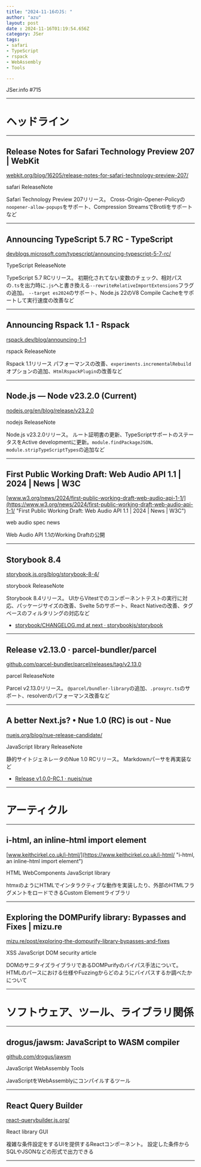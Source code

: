```yaml
---
title: "2024-11-16のJS: "
author: "azu"
layout: post
date : 2024-11-16T01:19:54.656Z
category: JSer
tags:
- safari
- TypeScript
- rspack
- WebAssembly
- Tools

---
```


JSer.info #715

----

<h1 class="site-genre">ヘッドライン</h1>

----

## Release Notes for Safari Technology Preview 207 | WebKit
[webkit.org/blog/16205/release-notes-for-safari-technology-preview-207/](https://webkit.org/blog/16205/release-notes-for-safari-technology-preview-207/ "Release Notes for Safari Technology Preview 207 | WebKit")
<p class="jser-tags jser-tag-icon"><span class="jser-tag">safari</span> <span class="jser-tag">ReleaseNote</span></p>

Safari Technology Preview 207リリース。
Cross-Origin-Opener-Policyの`noopener-allow-popups`をサポート、Compression StreamsでBrotliをサポートなど


----

## Announcing TypeScript 5.7 RC - TypeScript
[devblogs.microsoft.com/typescript/announcing-typescript-5-7-rc/](https://devblogs.microsoft.com/typescript/announcing-typescript-5-7-rc/ "Announcing TypeScript 5.7 RC - TypeScript")
<p class="jser-tags jser-tag-icon"><span class="jser-tag">TypeScript</span> <span class="jser-tag">ReleaseNote</span></p>

TypeScript 5.7 RCリリース。
初期化されてない変数のチェック、相対パスの`.ts`を出力時に`.js`へと書き換える`--rewriteRelativeImportExtensions`フラグの追加。
`--target es2024`のサポート、Node.js 22のV8 Compile Cacheをサポートして実行速度の改善など


----

## Announcing Rspack 1.1 - Rspack
[rspack.dev/blog/announcing-1-1](https://rspack.dev/blog/announcing-1-1 "Announcing Rspack 1.1 - Rspack")
<p class="jser-tags jser-tag-icon"><span class="jser-tag">rspack</span> <span class="jser-tag">ReleaseNote</span></p>

Rspack 1.1リリース
パフォーマンスの改善、`experiments.incrementalRebuild`オプションの追加、`HtmlRspackPlugin`の改善など


----

## Node.js — Node v23.2.0 (Current)
[nodejs.org/en/blog/release/v23.2.0](https://nodejs.org/en/blog/release/v23.2.0 "Node.js — Node v23.2.0 (Current)")
<p class="jser-tags jser-tag-icon"><span class="jser-tag">nodejs</span> <span class="jser-tag">ReleaseNote</span></p>

Node.js v23.2.0リリース。
ルート証明書の更新、TypeScriptサポートのステータスをActive developmentに更新。`module.findPackageJSON`、`module.stripTypeScriptTypes`の追加など


----

## First Public Working Draft: Web Audio API 1.1 | 2024 | News | W3C
[www.w3.org/news/2024/first-public-working-draft-web-audio-api-1-1/](https://www.w3.org/news/2024/first-public-working-draft-web-audio-api-1-1/ "First Public Working Draft: Web Audio API 1.1 | 2024 | News | W3C")
<p class="jser-tags jser-tag-icon"><span class="jser-tag">web </span> <span class="jser-tag">audio</span> <span class="jser-tag">spec</span> <span class="jser-tag">news</span></p>

Web Audio API 1.1のWorking Draftの公開


----

## Storybook 8.4
[storybook.js.org/blog/storybook-8-4/](https://storybook.js.org/blog/storybook-8-4/ "Storybook 8.4")
<p class="jser-tags jser-tag-icon"><span class="jser-tag">storybook</span> <span class="jser-tag">ReleaseNote</span></p>

Storybook 8.4リリース。
UIからVitestでのコンポーネントテストの実行に対応、パッケージサイズの改善、Svelte 5のサポート、React Nativeの改善、タグベースのフィルタリングの対応など

- [storybook/CHANGELOG.md at next · storybookjs/storybook](https://github.com/storybookjs/storybook/blob/next/CHANGELOG.md#840 "storybook/CHANGELOG.md at next · storybookjs/storybook")

----

## Release v2.13.0 · parcel-bundler/parcel
[github.com/parcel-bundler/parcel/releases/tag/v2.13.0](https://github.com/parcel-bundler/parcel/releases/tag/v2.13.0 "Release v2.13.0 · parcel-bundler/parcel")
<p class="jser-tags jser-tag-icon"><span class="jser-tag">parcel</span> <span class="jser-tag">ReleaseNote</span></p>

Parcel v2.13.0リリース。
`@parcel/bundler-library`の追加、`.proxyrc.ts`のサポート、resolverのパフォーマンス改善など


----

## A better Next.js? • Nue 1.0 (RC) is out - Nue
[nuejs.org/blog/nue-release-candidate/](https://nuejs.org/blog/nue-release-candidate/ "A better Next.js? • Nue 1.0 (RC) is out - Nue")
<p class="jser-tags jser-tag-icon"><span class="jser-tag">JavaScript</span> <span class="jser-tag">library</span> <span class="jser-tag">ReleaseNote</span></p>

静的サイトジェネレータのNue 1.0 RCリリース。
Markdownパーサを再実装など

- [Release v1.0.0-RC.1 · nuejs/nue](https://github.com/nuejs/nue/releases/tag/v1.0.0-RC.1 "Release v1.0.0-RC.1 · nuejs/nue")

----
<h1 class="site-genre">アーティクル</h1>

----

## i-html, an inline-html import element
[www.keithcirkel.co.uk/i-html/](https://www.keithcirkel.co.uk/i-html/ "i-html, an inline-html import element")
<p class="jser-tags jser-tag-icon"><span class="jser-tag">HTML</span> <span class="jser-tag">WebComponents</span> <span class="jser-tag">JavaScript</span> <span class="jser-tag">library</span></p>

htmxのようにHTMLでインタラクティブな動作を実装したり、外部のHTMLフラグメントをロードできるCustom Elementライブラリ


----

## Exploring the DOMPurify library: Bypasses and Fixes | mizu.re
[mizu.re/post/exploring-the-dompurify-library-bypasses-and-fixes](https://mizu.re/post/exploring-the-dompurify-library-bypasses-and-fixes "Exploring the DOMPurify library: Bypasses and Fixes | mizu.re")
<p class="jser-tags jser-tag-icon"><span class="jser-tag">XSS</span> <span class="jser-tag">JavaScript</span> <span class="jser-tag">DOM</span> <span class="jser-tag">security</span> <span class="jser-tag">article</span></p>

DOMのサニタイズライブラリであるDOMPurifyのバイパス手法について。
HTMLのパースにおける仕様やFuzzingからどのようにバイパスするか調べたかについて


----
<h1 class="site-genre">ソフトウェア、ツール、ライブラリ関係</h1>

----

## drogus/jawsm: JavaScript to WASM compiler
[github.com/drogus/jawsm](https://github.com/drogus/jawsm "drogus/jawsm: JavaScript to WASM compiler")
<p class="jser-tags jser-tag-icon"><span class="jser-tag">JavaScript</span> <span class="jser-tag">WebAssembly</span> <span class="jser-tag">Tools</span></p>

JavaScriptをWebAssemblyにコンパイルするツール


----

## React Query Builder
[react-querybuilder.js.org/](https://react-querybuilder.js.org/ "React Query Builder")
<p class="jser-tags jser-tag-icon"><span class="jser-tag">React</span> <span class="jser-tag">library</span> <span class="jser-tag">GUI</span></p>

複雑な条件設定をするUIを提供するReactコンポーネント。
設定した条件からSQLやJSONなどの形式で出力できる


----
